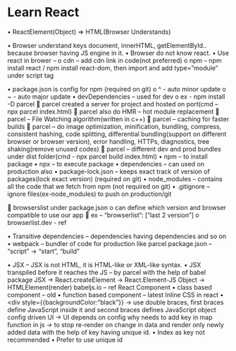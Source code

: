 # Learn React

•	ReactElement(Object) => HTML(Browser Understands)


•	Browser understand keys document, innerHTML, getElementById.. because browser having JS engine in it.
•	Browser do not know react.
•	Use react in brower – 
o	cdn – add cdn link in code(not preferred)
o	npm – npm install react  / npm install react-dom, then import and add type=”module” under script tag


•	package.json is config for npm (required on git)
o	^ - auto minor update
o	~ - auto major update
•	devDependencies – used for dev
o	ex - npm install -D parcel
	parcel created a server for project and hosted on port(cmd – npx parcel index.html)
	parcel also do HMR – hot module replacement
	parcel – File Watching algorithm(written in c++)
	parcel – caching for faster builds
	parcel – do image optimization, minification, bundling, compress, consistent hashing, code splitting, differential bundling(support on different browser or browser version), error handling, HTTPs, diagnostics, tree shaking(remove unused codes) 
	parcel – different dev and prod bundles under dist folder(cmd - npx parcel build index.html)
•	npm – to install package
•	npx – to execute package
•	dependencies – can used on production also
•	package-lock.json – keeps exact track of version of packages(lock exact version) (required on git)
•	node_modules – contains all the code that we fetch from npm (not required on git)
•	.gitignore – ignore files(ex-node_modules) to push on production/git

	browserslist under package.json 
o	can define which version and browser compatible to use our app
	ex – “browserlist”: [“last 2 version”] 
o	browserlist.dev - ref

•	Transitive dependencies – dependencies having dependencies and so on
•	webpack – bundler of code for production like parcel
package.json – “script” -> “start”, “build”

•	JSX –  JSX is not HTML, it is HTML-like or XML-like syntax.
•	JSX transpiled before it reaches the JS – by parcel with the help of babel package
JSX -> React.createElement -> React.Element-JS Object -> HTMLElement(render)
babeljs.io – ref
React Component
•	class based component – old
•	function based component – latest
Inline CSS in react
•	<div style={{backgroundColor:”black”}} -> use double braces, first braces define JavaScript inside it and second braces defines JavaScript object
config driven UI -> UI depends on config
why needs to add key in map function in js -> to stop re-render on change in data and render only newly added data with the help of key having unique id.
•	Index as key not recommended
•	Prefer to use unique id
